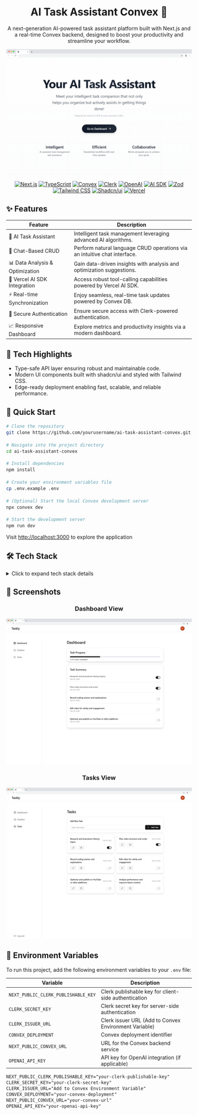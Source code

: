 <div align="center">

# AI Task Assistant Convex 🚀

A next-generation AI-powered task assistant platform built with Next.js and a real-time Convex backend, designed to boost your productivity and streamline your workflow.

![Landing Page](/public/project-image/landingpage.png)

[![Next.js](https://img.shields.io/badge/Next.js-black?style=for-the-badge&logo=next.js&logoColor=white)](https://nextjs.org/)
[![TypeScript](https://img.shields.io/badge/TypeScript-007ACC?style=for-the-badge&logo=typescript&logoColor=white)](https://www.typescriptlang.org/)
[![Convex](https://img.shields.io/badge/Convex-000000?style=for-the-badge&logo=convex&logoColor=white)](https://www.convex.dev/)
[![Clerk](https://img.shields.io/badge/Clerk-6C47FF?style=for-the-badge&logo=clerk&logoColor=white)](https://clerk.com/)
[![OpenAI](https://img.shields.io/badge/OpenAI-000000?style=for-the-badge&logo=openai&logoColor=white)](https://openai.com/)
[![AI SDK](https://img.shields.io/badge/AI_SDK-000000?style=for-the-badge&logo=ai&logoColor=white)](https://sdk.vercel.ai/)
[![Zod](https://img.shields.io/badge/Zod-3068B7?style=for-the-badge&logo=zod&logoColor=white)](https://zod.dev/)
[![Tailwind CSS](https://img.shields.io/badge/Tailwind_CSS-06B6D4?style=for-the-badge&logo=tailwind-css&logoColor=white)](https://tailwindcss.com/)
[![Shadcn/ui](https://img.shields.io/badge/Shadcn/ui-000000?style=for-the-badge&logo=shadcnui&logoColor=white)](https://ui.shadcn.com/)
[![Vercel](https://img.shields.io/badge/Vercel-000000?style=for-the-badge&logo=vercel&logoColor=white)](https://vercel.com/)

</div>

## ✨ Features

<div align="center">

| Feature                         | Description                                                               |
| ------------------------------- | ------------------------------------------------------------------------- |
| 🤖 AI Task Assistant            | Intelligent task management leveraging advanced AI algorithms.            |
| 💬 Chat-Based CRUD              | Perform natural language CRUD operations via an intuitive chat interface. |
| 📊 Data Analysis & Optimization | Gain data-driven insights with analysis and optimization suggestions.     |
| 🔧 Vercel AI SDK Integration    | Access robust tool-calling capabilities powered by Vercel AI SDK.         |
| ⚡ Real-time Synchronization    | Enjoy seamless, real-time task updates powered by Convex DB.              |
| 🔐 Secure Authentication        | Ensure secure access with Clerk-powered authentication.                   |
| 📈 Responsive Dashboard         | Explore metrics and productivity insights via a modern dashboard.         |

</div>

## 🌟 Tech Highlights

- Type-safe API layer ensuring robust and maintainable code.
- Modern UI components built with shadcn/ui and styled with Tailwind CSS.
- Edge-ready deployment enabling fast, scalable, and reliable performance.

## 🚀 Quick Start

```bash
# Clone the repository
git clone https://github.com/yourusername/ai-task-assistant-convex.git

# Navigate into the project directory
cd ai-task-assistant-convex

# Install dependencies
npm install

# Create your environment variables file
cp .env.example .env

# (Optional) Start the local Convex development server
npx convex dev

# Start the development server
npm run dev
```

Visit [http://localhost:3000](http://localhost:3000) to explore the application

## 🛠️ Tech Stack

<details>
<summary>Click to expand tech stack details</summary>

### Core Framework

- **[Next.js](https://nextjs.org/)** - React framework with App Router for SSR and static pages
- **[TypeScript](https://www.typescriptlang.org/)** - For robust type safety and improved development experience
- **[React](https://reactjs.org/)** - Build dynamic UIs with modern React features

### Backend & Data

- **[Convex](https://www.convex.dev/)** - Serverless, real-time backend to power dynamic data operations

### Authentication

- **[Clerk](https://clerk.com/)** - Modern authentication and user management solution

### AI

- **[AI SDK](https://sdk.vercel.ai/)** - Powerful AI SDK for building AI-powered features
- **[OpenAI](https://openai.com/)** - (Optional) Integrate advanced AI features for task automation

### Form Management & Validation

- **[Zod](https://zod.dev/)** - TypeScript-first schema validation with static type inference

### State Management

- **[React Query](https://tanstack.com/query/latest)** - Powerful data synchronization and state management

### UI & Styling

- **[Tailwind CSS](https://tailwindcss.com/)** - Utility-first CSS framework for fast and responsive design
- **[shadcn/ui](https://ui.shadcn.com/)** - Pre-built, modern UI components to accelerate development
- **[Lucide Icons](https://lucide.dev/)** - Icon library for clean and customizable visuals

### Development & Deployment

- **[ESLint](https://eslint.org/)** - Enforces code quality and consistency
- **[Prettier](https://prettier.io/)** - Automatic code formatting
- **[Vercel](https://vercel.com/)** - Lightning-fast deployment and hosting platform

</details>

## 📸 Screenshots

<div align="center">

### Dashboard View

![Dashboard View](/public/project-image/dashboard.png)

### Tasks View

![Tasks View](/public/project-image/tasks.png)

</div>

## 🔐 Environment Variables

To run this project, add the following environment variables to your `.env` file:

| Variable                            | Description                                           |
| ----------------------------------- | ----------------------------------------------------- |
| `NEXT_PUBLIC_CLERK_PUBLISHABLE_KEY` | Clerk publishable key for client-side authentication  |
| `CLERK_SECRET_KEY`                  | Clerk secret key for server-side authentication       |
| `CLERK_ISSUER_URL`                  | Clerk issuer URL (Add to Convex Environment Variable) |
| `CONVEX_DEPLOYMENT`                 | Convex deployment identifier                          |
| `NEXT_PUBLIC_CONVEX_URL`            | URL for the Convex backend service                    |
| `OPENAI_API_KEY`                    | API key for OpenAI integration (if applicable)        |

```
NEXT_PUBLIC_CLERK_PUBLISHABLE_KEY="your-clerk-publishable-key"
CLERK_SECRET_KEY="your-clerk-secret-key"
CLERK_ISSUER_URL="Add to Convex Environment Variable"
CONVEX_DEPLOYMENT="your-convex-deployment"
NEXT_PUBLIC_CONVEX_URL="your-convex-url"
OPENAI_API_KEY="your-openai-api-key"
```
